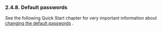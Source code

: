 <div id="defpasschgmac" class="section">

<div class="titlepage">

<div>

<div>

### 2.4.8. Default passwords

</div>

</div>

</div>

See the following Quick Start chapter for very important information
about <a href="ch-quicktours.html#defpasschange" class="link"
title="3.1.1. Default Passwords">changing the default passwords</a> .

</div>
